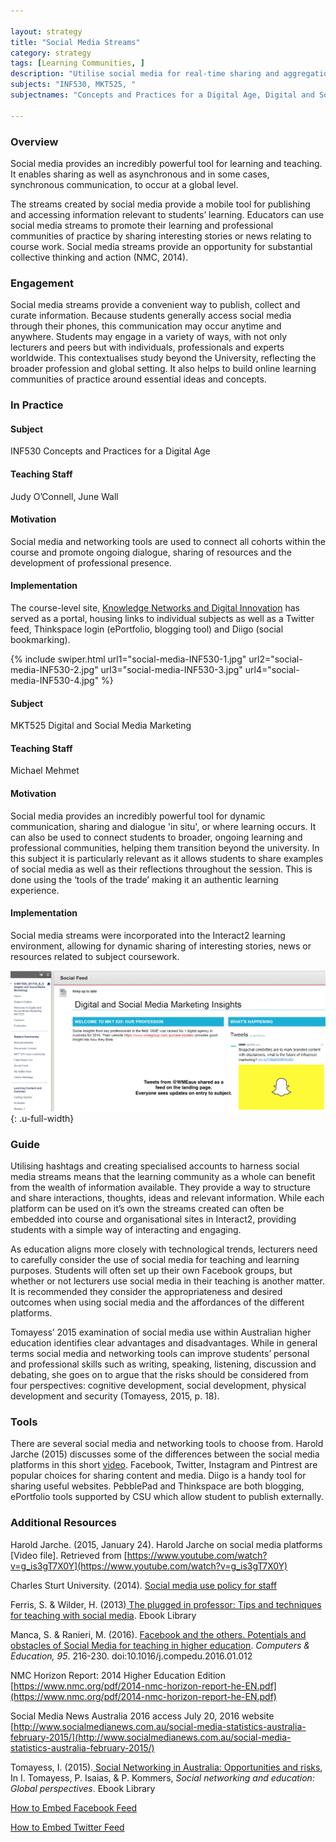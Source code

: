 ```yaml
---

layout: strategy
title: "Social Media Streams"
category: strategy
tags: [Learning Communities, ]
description: "Utilise social media for real-time sharing and aggregation."
subjects: "INF530, MKT525, "
subjectnames: "Concepts and Practices for a Digital Age, Digital and Social Media Marketing, "

---
```


### Overview

Social media provides an incredibly powerful tool for learning and teaching. It enables sharing as well as asynchronous and in some cases, synchronous communication, to occur at a global level.

The streams created by social media provide a mobile tool for publishing and accessing information relevant to students’ learning. Educators can use social media streams to promote their learning and professional communities of practice by sharing interesting stories or news relating to course work. Social media streams provide an opportunity for substantial collective thinking and action (NMC, 2014).

### Engagement

Social media streams provide a convenient way to publish, collect and curate information. Because students generally access social media through their phones, this communication may occur anytime and anywhere. Students may engage in a variety of ways, with not only lecturers and peers but with individuals, professionals and experts worldwide.  This contextualises study beyond the University, reflecting the broader profession and global setting. It also helps to build online learning communities of practice around essential ideas and concepts.

### In Practice
<div class="u-release practice" >

<div class="practice-item">
<div class="practice-content" markdown="1">

#### Subject

INF530 Concepts and Practices for a Digital Age

#### Teaching Staff

Judy O’Connell, June Wall

#### Motivation

Social media and networking tools are used to connect all cohorts within the course and promote ongoing dialogue, sharing of resources and the development of professional presence.

#### Implementation

The course-level site, [Knowledge Networks and Digital Innovation](http://csu.edu.au/digital) has served as a portal, housing links to individual subjects as well as a Twitter feed, Thinkspace login (ePortfolio, blogging tool) and Diigo (social bookmarking).

{% include swiper.html url1="social-media-INF530-1.jpg" url2="social-media-INF530-2.jpg" url3="social-media-INF530-3.jpg" url4="social-media-INF530-4.jpg" %}


</div>
</div>

<div class="practice-item">
<div class="practice-content" markdown="1">

#### Subject

MKT525 Digital and Social Media Marketing

#### Teaching Staff

Michael Mehmet

#### Motivation

Social media provides an incredibly powerful tool for dynamic communication, sharing and dialogue 'in situ', or where learning occurs. It can also be used to connect students to broader, ongoing learning and professional communities, helping them transition beyond the university. In this subject it is particularly relevant as it allows students to share examples of social media as well as their reflections throughout the session. This is done using the ‘tools of the trade’ making it an authentic learning experience.

#### Implementation

Social media streams were incorporated into the Interact2 learning environment, allowing for dynamic sharing of interesting stories, news or resources related to subject coursework.

![Screenshot of Interact2 site with embedded stream](../images/practices/Social-Media-Streams-1.png){: .u-full-width}

</div>
</div>
</div>

### Guide

Utilising hashtags and creating specialised accounts to harness social media streams means that the learning community as a whole can benefit from the wealth of information available. They provide a way to structure and share interactions, thoughts, ideas and relevant information. While each platform can be used on it’s own the streams created can often be embedded into course and organisational sites in Interact2, providing students with a simple way of interacting and engaging.

As education aligns more closely with technological trends, lecturers need to carefully consider the use of social media for teaching and learning purposes. Students will often set up their own Facebook groups, but whether or not lecturers use social media in their teaching is another matter. It is recommended they consider the appropriateness and desired outcomes when using social media and the affordances of the different platforms.

Tomayess’ 2015 examination of social media use within Australian higher education identifies clear advantages and disadvantages. While in general terms social media and networking tools can improve students’ personal and professional skills such as writing, speaking, listening, discussion and debating, she goes on to argue that the risks should be considered from four perspectives: cognitive development, social development, physical development and security (Tomayess, 2015, p. 18).

### Tools

There are several social media and networking tools to choose from. Harold Jarche (2015) discusses some of the differences between the social media platforms in this short [video](https://www.youtube.com/watch?v=g_is3gT7X0Y). Facebook, Twitter, Instagram and Pintrest are popular choices for sharing content and media. Diigo is a handy tool for sharing useful websites. PebblePad and Thinkspace are both blogging, ePortfolio tools supported by CSU which allow student to publish externally.

### Additional Resources

<div class="apa-ref" markdown="1">

Harold Jarche. (2015, January 24). Harold Jarche on social media platforms [Video file]. Retrieved from [https://www.youtube.com/watch?v=g_is3gT7X0Y](https://www.youtube.com/watch?v=g_is3gT7X0Y)

Charles Sturt University. (2014). [Social media use policy for staff](https://policy.csu.edu.au/view.current.php?id=00384)

Ferris, S. & Wilder, H. (2013)[ The plugged in professor: Tips and techniques for teaching with social media](http://www.csuau.eblib.com.ezproxy.csu.edu.au/patron/FullRecord.aspx?p=1574982). Ebook Library

Manca, S. & Ranieri, M. (2016). [Facebook and the others. Potentials and obstacles of Social Media for teaching in higher education](http://www.sciencedirect.com.ezproxy.csu.edu.au/science/article/pii/S0360131516300185). *Computers & Education, 95*.  216-230. doi:10.1016/j.compedu.2016.01.012

NMC Horizon Report: 2014 Higher Education Edition
[https://www.nmc.org/pdf/2014-nmc-horizon-report-he-EN.pdf](https://www.nmc.org/pdf/2014-nmc-horizon-report-he-EN.pdf)

Social Media News Australia 2016 access July 20, 2016 website [http://www.socialmedianews.com.au/social-media-statistics-australia-february-2015/](http://www.socialmedianews.com.au/social-media-statistics-australia-february-2015/)

Tomayess, I. (2015).[ Social Networking in Australia: Opportunities and risks](http://www.csuau.eblib.com.ezproxy.csu.edu.au/patron/Read.aspx?p=4178203&pg=25), In I. Tomayess,  P. Isaias, & P. Kommers, *Social networking and education: Global perspectives*. Ebook Library

[How to Embed Facebook Feed](https://cms.drupal.ku.edu/how-embed-facebook-feed)

[How to Embed Twitter Feed](https://elearn.southampton.ac.uk/blackboard/addtwitter/)

</div>

